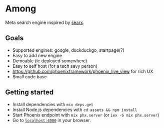 # Among

Meta search engine inspired by [searx](https://asciimoo.github.io/searx/).

## Goals

- Supported engines: google, duckduckgo, startpage(?)
- Easy to add new engine
- Demoable (ie deployed somewhere)
- Easy to self host (for a tech savy person)
- https://github.com/phoenixframework/phoenix_live_view for rich UX
- Small code base

## Getting started

* Install dependencies with `mix deps.get`
* Install Node.js dependencies with `cd assets && npm install`
* Start Phoenix endpoint with `mix phx.server` (or `iex -S mix phx.server`)
* Go to [`localhost:4000`](http://localhost:4000) in your browser.
